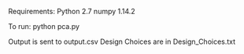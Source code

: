 Requirements:
Python 2.7
numpy 1.14.2

To run:
python pca.py


Output is sent to output.csv
Design Choices are in Design_Choices.txt